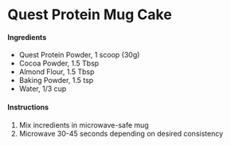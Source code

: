 # Quest Protein Mug Cake

#### Ingredients

- Quest Protein Powder, 1 scoop (30g) 
- Cocoa Powder, 1.5 Tbsp
- Almond Flour, 1.5 Tbsp
- Baking Powder, 1.5 tsp
- Water, 1/3 cup

#### Instructions

1. Mix incredients in microwave-safe mug
2. Microwave 30-45 seconds depending on desired consistency

